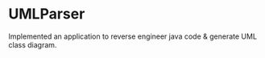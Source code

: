 # UMLParser
Implemented an application to reverse engineer java code &amp; generate UML class diagram.
